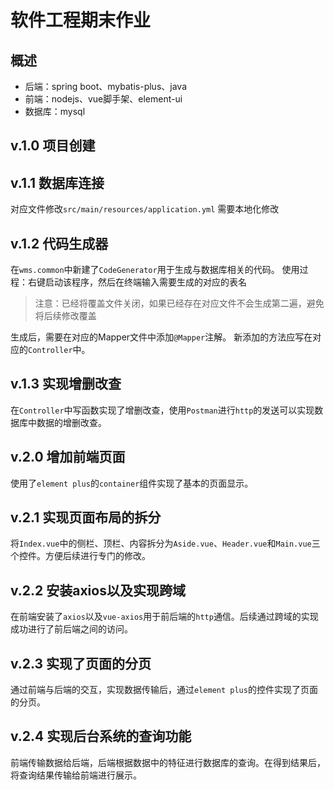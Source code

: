 # 软件工程期末作业

## 概述

+ 后端：spring boot、mybatis-plus、java
+ 前端：nodejs、vue脚手架、element-ui
+ 数据库：mysql

## v.1.0 项目创建

## v.1.1 数据库连接

对应文件修改`src/main/resources/application.yml`
需要本地化修改

## v.1.2 代码生成器

在`wms.common`中新建了`CodeGenerator`用于生成与数据库相关的代码。
使用过程：右键启动该程序，然后在终端输入需要生成的对应的表名
> 注意：已经将覆盖文件关闭，如果已经存在对应文件不会生成第二遍，避免将后续修改覆盖

生成后，需要在对应的Mapper文件中添加`@Mapper`注解。
新添加的方法应写在对应的`Controller`中。

## v.1.3 实现增删改查

在`Controller`中写函数实现了增删改查，使用`Postman`进行`http`的发送可以实现数据库中数据的增删改查。

## v.2.0 增加前端页面

使用了`element plus`的`container`组件实现了基本的页面显示。

## v.2.1 实现页面布局的拆分

将`Index.vue`中的侧栏、顶栏、内容拆分为`Aside.vue`、`Header.vue`和`Main.vue`三个控件。方便后续进行专门的修改。

## v.2.2 安装axios以及实现跨域

在前端安装了`axios`以及`vue-axios`用于前后端的`http`通信。后续通过跨域的实现成功进行了前后端之间的访问。

## v.2.3 实现了页面的分页

通过前端与后端的交互，实现数据传输后，通过`element plus`的控件实现了页面的分页。

## v.2.4 实现后台系统的查询功能

前端传输数据给后端，后端根据数据中的特征进行数据库的查询。在得到结果后，将查询结果传输给前端进行展示。
